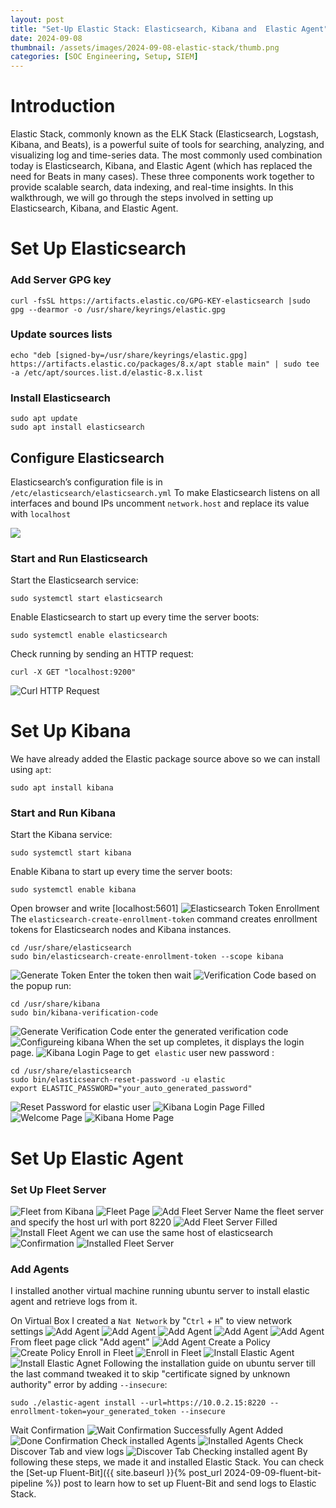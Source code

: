 ```yaml
---
layout: post
title: "Set-Up Elastic Stack: Elasticsearch, Kibana and  Elastic Agent"
date: 2024-09-08 
thumbnail: /assets/images/2024-09-08-elastic-stack/thumb.png
categories: [SOC Engineering, Setup, SIEM]
---
```

# **Introduction**
Elastic Stack, commonly known as the ELK Stack (Elasticsearch, Logstash, Kibana, and Beats), is a powerful suite of tools for searching, analyzing, and visualizing log and time-series data. The most commonly used combination today is Elasticsearch, Kibana, and Elastic Agent (which has replaced the need for Beats in many cases). These three components work together to provide scalable search, data indexing, and real-time insights. In this walkthrough, we will go through the steps involved in setting up Elasticsearch, Kibana, and Elastic Agent.
# **Set Up Elasticsearch**
### Add Server GPG key
```
curl -fsSL https://artifacts.elastic.co/GPG-KEY-elasticsearch |sudo gpg --dearmor -o /usr/share/keyrings/elastic.gpg
```
### Update sources lists
```
echo "deb [signed-by=/usr/share/keyrings/elastic.gpg] https://artifacts.elastic.co/packages/8.x/apt stable main" | sudo tee -a /etc/apt/sources.list.d/elastic-8.x.list
```
### Install Elasticsearch
```
sudo apt update
sudo apt install elasticsearch
```
## Configure Elasticsearch
Elasticsearch’s configuration file is in `/etc/elasticsearch/elasticsearch.yml`
To make Elasticsearch listens on all interfaces and bound IPs  uncomment `network.host` and replace its value with `localhost`

![](/assets/images/2024-09-08-elastic-stack/1.png)
### Start and Run Elasticsearch
Start the Elasticsearch service:
```
sudo systemctl start elasticsearch
```
Enable Elasticsearch to start up every time the server boots:
```
sudo systemctl enable elasticsearch
```
Check running by sending an HTTP request:
```
curl -X GET "localhost:9200"
```
![Curl HTTP Request](/assets/images/2024-09-08-elastic-stack/curl-request.png)
# Set Up Kibana
We have already added the Elastic package source above so we can install using `apt`:
```
sudo apt install kibana
```
### Start and Run Kibana
Start the Kibana service:
```
sudo systemctl start kibana
```
Enable Kibana to start up every time the server boots:
```
sudo systemctl enable kibana
```

Open browser and write [localhost:5601]
![Elasticsearch Token Enrollment](/assets/images/2024-09-08-elastic-stack/elastic-token.png)
The `elasticsearch-create-enrollment-token` command creates enrollment tokens for Elasticsearch nodes and Kibana instances.
```
cd /usr/share/elasticsearch
sudo bin/elasticsearch-create-enrollment-token --scope kibana
```
![Generate Token](/assets/images/2024-09-08-elastic-stack/generate-token.jpg)
Enter the token then wait
![Verification Code](/assets/images/2024-09-08-elastic-stack/verification-code.png)
based on the popup run:
```
cd /usr/share/kibana
sudo bin/kibana-verification-code
```
![Generate Verification Code](/assets/images/2024-09-08-elastic-stack/verification-code-gen.jpg)
enter the generated verification code
![Configureing kibana](/assets/images/2024-09-08-elastic-stack/configure-kibana.png)
When the set up completes, it displays the login page.
![Kibana Login Page](/assets/images/2024-09-08-elastic-stack/login-kibana.png)
to get  `elastic` user new password :
```
cd /usr/share/elasticsearch
sudo bin/elasticsearch-reset-password -u elastic
export ELASTIC_PASSWORD="your_auto_generated_password"
```
![Reset Password for elastic user](/assets/images/2024-09-08-elastic-stack/reset-password.jpg)
![Kibana Login Page Filled](/assets/images/2024-09-08-elastic-stack/login-filled.png)
![Welcome Page](/assets/images/2024-09-08-elastic-stack/welcome-elastic.png)
![Kibana Home Page](/assets/images/2024-09-08-elastic-stack/elastic-homepage.png)
# **Set Up Elastic Agent**
### Set Up Fleet Server
![Fleet from Kibana](/assets/images/2024-09-08-elastic-stack/Kibana-fleet.png)
![Fleet Page](/assets/images/2024-09-08-elastic-stack/fleet-page.png)
![Add Fleet Server](/assets/images/2024-09-08-elastic-stack/add-fleet.png)
Name the fleet server and specify the host url with port 8220
![Add Fleet Server Filled](/assets/images/2024-09-08-elastic-stack/add-fleet-filled.png)
![Install Fleet Agent](/assets/images/2024-09-08-elastic-stack/install-fleet-agent.png)
we can use the same host of elasticsearch
![Confirmation](/assets/images/2024-09-08-elastic-stack/wait-confirmation.png)
![Installed Fleet Server](/assets/images/2024-09-08-elastic-stack/installed-fleet.png)
### Add Agents
I installed another virtual machine running ubuntu server to install elastic agent and retrieve logs from it.

On Virtual Box I created a `Nat Network` by "`Ctrl` + `H`" to view network settings
![Add Agent](/assets/images/2024-09-08-elastic-stack/2.png)
![Add Agent](/assets/images/2024-09-08-elastic-stack/3.png)
![Add Agent](/assets/images/2024-09-08-elastic-stack/4.png)
![Add Agent](/assets/images/2024-09-08-elastic-stack/5.png)
![Add Agent](/assets/images/2024-09-08-elastic-stack/6.png)
From fleet page click "Add agent"
![Add Agent](/assets/images/2024-09-08-elastic-stack/add-agent.png)
Create a Policy
![Create Policy](/assets/images/2024-09-08-elastic-stack/create-policy.png)
Enroll in Fleet
![Enroll in Fleet](/assets/images/2024-09-08-elastic-stack/enroll-in-fleet.png)
![Install Elastic Agent](/assets/images/2024-09-08-elastic-stack/install-agent-1.png)
![Install Elastic Agnet](/assets/images/2024-09-08-elastic-stack/install-agent-2.png)
Following the installation guide on ubuntu server till the last command tweaked it to skip "certificate signed by unknown authority" error by adding `--insecure`:
```
sudo ./elastic-agent install --url=https://10.0.2.15:8220 --enrollment-token=your_generated_token --insecure
```
Wait Confirmation
![Wait Confirmation](/assets/images/2024-09-08-elastic-stack/agent-wait-confirmation.png)
Successfully Agent Added
![Done Confirmation](/assets/images/2024-09-08-elastic-stack/agent-done-confirmation.png)
Check installed Agents
![Installed Agents](/assets/images/2024-09-08-elastic-stack/fleet-page-agents.png)
Check Discover Tab and view logs
![Discover Tab Checking installed agent](/assets/images/2024-09-08-elastic-stack/discover-check-agent.png)
By following these steps, we made it and installed Elastic Stack.
You can check the [Set-up Fluent-Bit]({{ site.baseurl }}{% post_url 2024-09-09-fluent-bit-pipeline %})
post to learn how to set up Fluent-Bit and send logs to Elastic Stack.
